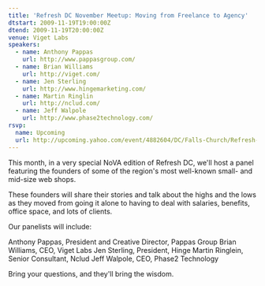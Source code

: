 ```yaml
---
title: 'Refresh DC November Meetup: Moving from Freelance to Agency'
dtstart: 2009-11-19T19:00:00Z
dtend: 2009-11-19T20:00:00Z
venue: Viget Labs
speakers:
  - name: Anthony Pappas
    url: http://www.pappasgroup.com/
  - name: Brian Williams
    url: http://viget.com/
  - name: Jen Sterling
    url: http://www.hingemarketing.com/
  - name: Martin Ringlin
    url: http://nclud.com/
  - name: Jeff Walpole
    url: http://www.phase2technology.com/
rsvp:
  name: Upcoming
  url: http://upcoming.yahoo.com/event/4882604/DC/Falls-Church/Refresh-DC-November-Meetup-Moving-from-Freelance-to-Agency/Viget-Labs/
---
```


This month, in a very special NoVA edition of Refresh DC, we'll host a panel featuring the founders of some of the region's most well-known small- and mid-size web shops.

These founders will share their stories and talk about the highs and the lows as they moved from going it alone to having to deal with salaries, benefits, office space, and lots of clients.

Our panelists will include:

Anthony Pappas, President and Creative Director, Pappas Group
Brian Williams, CEO, Viget Labs
Jen Sterling, President, Hinge
Martin Ringlein, Senior Consultant, Nclud
Jeff Walpole, CEO, Phase2 Technology

Bring your questions, and they'll bring the wisdom.